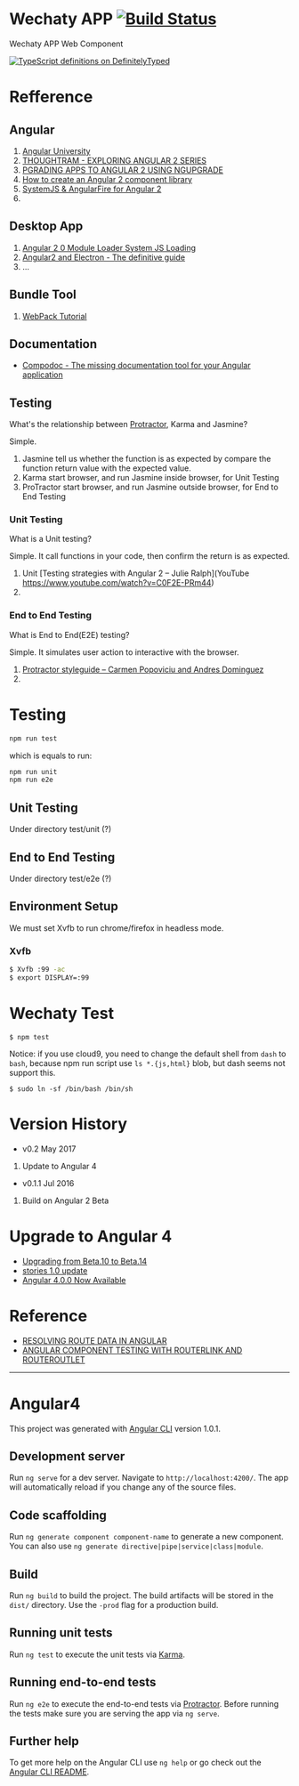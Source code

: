 # Wechaty APP [![Build Status](https://travis-ci.org/zixia/wechaty-app.svg?branch=master)](https://travis-ci.org/zixia/wechaty-app)
Wechaty APP Web Component

[![TypeScript definitions on DefinitelyTyped](http://definitelytyped.org/badges/standard.svg)](http://definitelytyped.org)

# Refference

## Angular

1. [Angular University](https://blog.angular-university.io)
1. [THOUGHTRAM - EXPLORING ANGULAR 2 SERIES](http://blog.thoughtram.io/exploring-angular-2/)
1. [PGRADING APPS TO ANGULAR 2 USING NGUPGRADE](http://blog.thoughtram.io/angular/2015/10/24/upgrading-apps-to-angular-2-using-ngupgrade.html)
1. [How to create an Angular 2 component library](https://blog.angular-university.io/how-to-create-an-angular-2-library-and-how-to-consume-it-jspm-vs-webpack/)
1. [SystemJS & AngularFire for Angular 2](https://www.youtube.com/watch?v=ngnSOTSS8Q8)
2.
## Desktop App
1. [Angular 2 0 Module Loader System JS Loading](https://www.youtube.com/watch?v=sQ0_nQM7YD8)
1. [Angular2 and Electron - The definitive guide](https://www.xplatform.rocks/2016/02/14/angular2-and-electron-the-definitive-guide/)
2. ...

## Bundle Tool

1. [WebPack Tutorial](http://webpack.github.io/docs/tutorials/getting-started/)

## Documentation

* [Compodoc - The missing documentation tool for your Angular application](https://compodoc.github.io/compodoc/)

## Testing

What's the relationship between [Protractor](http://www.protractortest.org), Karma and Jasmine?

Simple.

1. Jasmine tell us whether the function is as expected by compare the function return value with the expected value.
1. Karma start browser, and run Jasmine inside browser, for Unit Testing
1. ProTractor start browser, and run Jasmine outside browser, for End to End Testing

### Unit Testing

What is a Unit testing?

Simple. It call functions in your code, then confirm the return is as expected.

1. Unit [Testing strategies with Angular 2 – Julie Ralph](YouTube https://www.youtube.com/watch?v=C0F2E-PRm44)
2.

### End to End Testing

What is End to End(E2E) testing?

Simple. It simulates user action to interactive with the browser.


1. [Protractor styleguide – Carmen Popoviciu and Andres Dominguez](https://www.youtube.com/watch?v=-lTGnYwnEuM)
2.

# Testing

```bash
npm run test
```

which is equals to run:

```bash
npm run unit
npm run e2e
```

## Unit Testing

Under directory test/unit (?)

## End to End Testing

Under directory test/e2e (?)

## Environment Setup

We must set Xvfb to run chrome/firefox in headless mode.

### Xvfb

```bash
$ Xvfb :99 -ac
$ export DISPLAY=:99
```

# Wechaty Test

```
$ npm test
```

Notice: if you use cloud9, you need to change the default shell from `dash` to `bash`, because npm run script use `ls *.{js,html}` blob, but dash seems not support this.

```shell
$ sudo ln -sf /bin/bash /bin/sh
```

# Version History

* v0.2 May 2017

1. Update to Angular 4

* v0.1.1 Jul 2016

1. Build on Angular 2 Beta

# Upgrade to Angular 4

* [Upgrading from Beta.10 to Beta.14](https://github.com/angular/angular-cli/wiki/Upgrading-from-Beta.10-to-Beta.14)
* [stories 1.0 update](https://github.com/angular/angular-cli/wiki/stories-1.0-update)
* [Angular 4.0.0 Now Available](https://angularjs.blogspot.com/2017/03/angular-400-now-available.html)

# Reference

* [RESOLVING ROUTE DATA IN ANGULAR](https://blog.thoughtram.io/angular/2016/10/10/resolving-route-data-in-angular-2.html)
* [ANGULAR COMPONENT TESTING WITH ROUTERLINK AND ROUTEROUTLET](http://www.kirjai.com/ng2-component-testing-routerlink-routeroutlet/)

----------------------------------


# Angular4

This project was generated with [Angular CLI](https://github.com/angular/angular-cli) version 1.0.1.

## Development server

Run `ng serve` for a dev server. Navigate to `http://localhost:4200/`. The app will automatically reload if you change any of the source files.

## Code scaffolding

Run `ng generate component component-name` to generate a new component. You can also use `ng generate directive|pipe|service|class|module`.

## Build

Run `ng build` to build the project. The build artifacts will be stored in the `dist/` directory. Use the `-prod` flag for a production build.

## Running unit tests

Run `ng test` to execute the unit tests via [Karma](https://karma-runner.github.io).

## Running end-to-end tests

Run `ng e2e` to execute the end-to-end tests via [Protractor](http://www.protractortest.org/).
Before running the tests make sure you are serving the app via `ng serve`.

## Further help

To get more help on the Angular CLI use `ng help` or go check out the [Angular CLI README](https://github.com/angular/angular-cli/blob/master/README.md).
